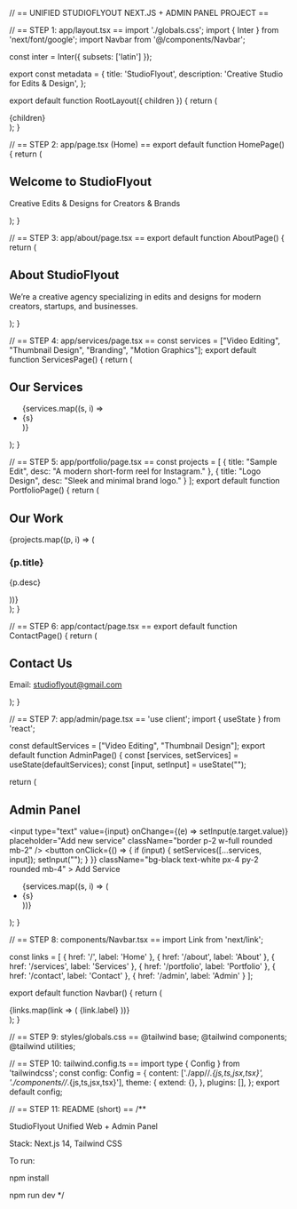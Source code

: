 // == UNIFIED STUDIOFLYOUT NEXT.JS + ADMIN PANEL PROJECT ==

// == STEP 1: app/layout.tsx == import './globals.css'; import { Inter } from 'next/font/google'; import Navbar from '@/components/Navbar';

const inter = Inter({ subsets: ['latin'] });

export const metadata = { title: 'StudioFlyout', description: 'Creative Studio for Edits & Design', };

export default function RootLayout({ children }) { return ( <html lang="en"> <body className={inter.className}> <Navbar /> <main className="min-h-screen p-4 bg-gray-50 text-gray-900"> {children} </main> </body> </html> ); }

// == STEP 2: app/page.tsx (Home) == export default function HomePage() { return ( <section className="text-center py-20"> <h1 className="text-4xl font-bold mb-4">Welcome to StudioFlyout</h1> <p className="text-lg">Creative Edits & Designs for Creators & Brands</p> </section> ); }

// == STEP 3: app/about/page.tsx == export default function AboutPage() { return ( <section className="py-10 max-w-2xl mx-auto"> <h2 className="text-3xl font-semibold mb-4">About StudioFlyout</h2> <p>We’re a creative agency specializing in edits and designs for modern creators, startups, and businesses.</p> </section> ); }

// == STEP 4: app/services/page.tsx == const services = ["Video Editing", "Thumbnail Design", "Branding", "Motion Graphics"]; export default function ServicesPage() { return ( <section className="py-10 max-w-3xl mx-auto"> <h2 className="text-3xl font-semibold mb-6">Our Services</h2> <ul className="grid grid-cols-1 sm:grid-cols-2 gap-4"> {services.map((s, i) => <li key={i} className="bg-white p-4 rounded-xl shadow">{s}</li>)} </ul> </section> ); }

// == STEP 5: app/portfolio/page.tsx == const projects = [ { title: "Sample Edit", desc: "A modern short-form reel for Instagram." }, { title: "Logo Design", desc: "Sleek and minimal brand logo." } ]; export default function PortfolioPage() { return ( <section className="py-10 max-w-3xl mx-auto"> <h2 className="text-3xl font-semibold mb-6">Our Work</h2> <div className="grid gap-4"> {projects.map((p, i) => ( <div key={i} className="bg-white p-4 rounded-xl shadow"> <h3 className="font-semibold text-xl">{p.title}</h3> <p>{p.desc}</p> </div> ))} </div> </section> ); }

// == STEP 6: app/contact/page.tsx == export default function ContactPage() { return ( <section className="py-10 max-w-lg mx-auto"> <h2 className="text-3xl font-semibold mb-6">Contact Us</h2> <p>Email: <a href="mailto:studioflyout@gmail.com" className="text-blue-500 underline">studioflyout@gmail.com</a></p> </section> ); }

// == STEP 7: app/admin/page.tsx == 'use client'; import { useState } from 'react';

const defaultServices = ["Video Editing", "Thumbnail Design"]; export default function AdminPage() { const [services, setServices] = useState(defaultServices); const [input, setInput] = useState("");

return ( <section className="py-10 max-w-xl mx-auto"> <h2 className="text-3xl font-bold mb-4">Admin Panel</h2> <input type="text" value={input} onChange={(e) => setInput(e.target.value)} placeholder="Add new service" className="border p-2 w-full rounded mb-2" /> <button onClick={() => { if (input) { setServices([...services, input]); setInput(""); } }} className="bg-black text-white px-4 py-2 rounded mb-4" > Add Service </button> <ul className="space-y-2"> {services.map((s, i) => ( <li key={i} className="bg-gray-100 p-2 rounded">{s}</li> ))} </ul> </section> ); }

// == STEP 8: components/Navbar.tsx == import Link from 'next/link';

const links = [ { href: '/', label: 'Home' }, { href: '/about', label: 'About' }, { href: '/services', label: 'Services' }, { href: '/portfolio', label: 'Portfolio' }, { href: '/contact', label: 'Contact' }, { href: '/admin', label: 'Admin' } ];

export default function Navbar() { return ( <nav className="bg-white border-b shadow px-6 py-4 flex justify-center gap-6"> {links.map(link => ( <Link key={link.href} href={link.href} className="hover:underline font-medium"> {link.label} </Link> ))} </nav> ); }

// == STEP 9: styles/globals.css == @tailwind base; @tailwind components; @tailwind utilities;

// == STEP 10: tailwind.config.ts == import type { Config } from 'tailwindcss'; const config: Config = { content: ['./app//*.{js,ts,jsx,tsx}', './components//*.{js,ts,jsx,tsx}'], theme: { extend: {}, }, plugins: [], }; export default config;

// == STEP 11: README (short) == /**

StudioFlyout Unified Web + Admin Panel

Stack: Next.js 14, Tailwind CSS

To run:

npm install

npm run dev */



